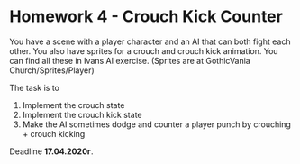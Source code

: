 # Homework 4 - Crouch Kick Counter

You have a scene with a player character and an AI that can both fight each other.
You also have sprites for a crouch and crouch kick animation.
You can find all these in Ivans AI exercise.
(Sprites are at GothicVania Church/Sprites/Player)

The task is to 

1) Implement the crouch state
2) Implement the crouch kick state
3) Make the AI sometimes dodge and counter a player punch by crouching + crouch kicking

Deadline **17.04.2020г**.